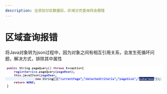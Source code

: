 ```yaml
---
description: 当添加分区数据后，区域分页查询将会报错
---
```


# 区域查询报错

将Java对象转为json过程中，因为对象之间有相互引用关系，会发生死循环问题，解决方式，排除其中属性

![](../../../../../.gitbook/assets/image%20%28101%29.png)

